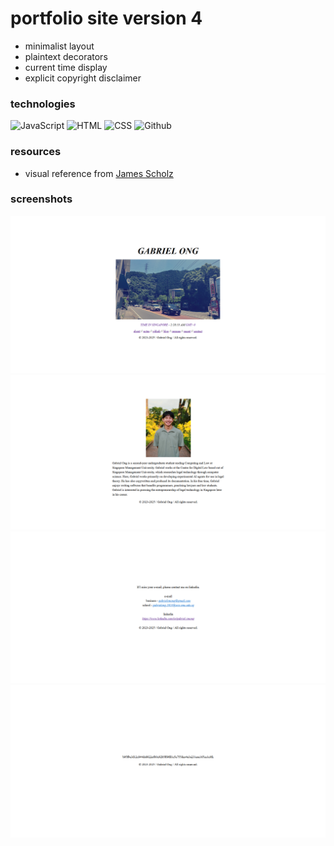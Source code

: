 # portfolio site version 4

* minimalist layout
* plaintext decorators
* current time display
* explicit copyright disclaimer

### technologies

![JavaScript](https://img.shields.io/badge/-JavaScript-000?&logo=JavaScript)
![HTML](https://img.shields.io/badge/-HTML-000?&logo=html5)
![CSS](https://img.shields.io/badge/-CSS-000?&logo=css3)
![Github](https://img.shields.io/badge/-Github%20Sites-000?&logo=github)

### resources

* visual reference from [James Scholz](https://jvscholz.com/)

### screenshots

![](screenshot/1.png)
![](screenshot/2.png)
![](screenshot/3.png)
![](screenshot/4.png)